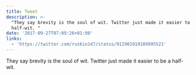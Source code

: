 ```yaml
---
title: Tweet
description: >-
  "They say brevity is the soul of wit. Twitter just made it easier to be a
  half-wit. "
date: '2017-09-27T07:09:26+01:00'
links:
  - 'https://twitter.com/ruskin147/status/912901919189995521'
---
```

They say brevity is the soul of wit. Twitter just made it easier to be a half-wit. 
